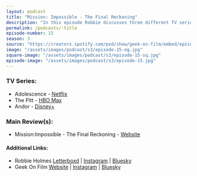 ```yaml
---
layout: podcast
title: "Mission: Impossible - The Final Reckoning"
description: "In this episode Robbie discusses three different TV series Adolescence, The Pitt & Andor, and the main reviews of Mission: Impossible - The Final Reckoning."
permalink: /podcasts/:title
episode-number: 15
season: 3
source: "https://creators.spotify.com/pod/show/geek-on-film/embed/episodes/S3-E15---Mission-Impossible---The-Final-Reckoning-e32t7sr/a-abuoer4"
image: "/assets/images/podcast/s3/episode-15-og.jpg"
square-image: "/assets/images/podcast/s3/episode-15-sq.jpg"
episode-image: "/assets/images/podcast/s3/episode-15.jpg"
---
```

<section>
  <h3>TV Series:</h3>
  <ul>
    <li>Adolescence - <a href="https://www.netflix.com/title/81756069" target="_blank" rel="ugc noopener noreferrer">Netflix</a></li>
    <li>The Pitt - <a href="https://www.max.com/shows/pitt-2024/e6e7bad9-d48d-4434-b334-7c651ffc4bdf" target="_blank" rel="ugc noopener noreferrer">HBO Max</a></li>
    <li>Andor - <a href="https://www.disneyplus.com/browse/entity-faba988a-a9f5-45f2-a074-0775a7d6f67a" target="_blank" rel="ugc noopener noreferrer">Disney+</a></li>
  </ul>
</section>
<section>
  <h3>Main Review(s):</h3>
    <ul>
      <li>Mission:Impossible - The Final Reckoning - <a href="https://www.missionimpossible.com/" target="_blank" rel="ugc noopener noreferrer">Website</a></li>
    </ul>
  </section>
<section>
  <h4>Additional Links:</h4>
  <ul>
    <li>Robbie Holmes <a href="https://letterboxd.com/robbiethegeek/" rel="ugc noopener noreferrer" target="_blank">Letterboxd</a> | <a href="https://www.instagram.com/robbiethegeek/" rel="ugc noopener noreferrer" target="_blank">Instagram</a> | <a href="https://bsky.app/profile/robbiethegeek.bsky.social" rel="ugc noopener noreferrer" target="_blank">Bluesky</a></li>
    <li>Geek On Film <a href="https://geekonfilm.com/" rel="ugc noopener noreferrer" target="_blank">Website</a> | <a href="https://www.instagram.com/geekonfilmcom/" rel="ugc noopener noreferrer" target="_blank">Instagram</a> | <a href="https://bsky.app/profile/geekonfilm.bsky.social" rel="ugc noopener noreferrer" target="_blank">Bluesky</a></li>
  </ul>
</section>
